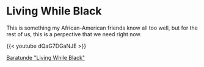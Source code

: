 # Living While Black

This is something my African-American friends know all too well, but for the rest of us, this is a perpective that we need right now. 
<!--more-->

{{< youtube dQaG7DGaNJE >}}

[Baratunde "Living While Black"](https://www.baratunde.com/livingwhileblack)


